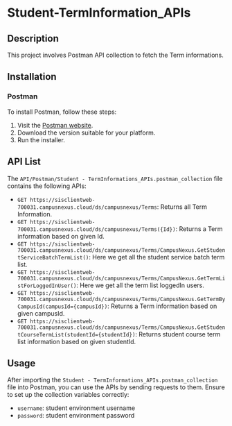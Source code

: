 # Student-TermInformation_APIs

## Description

This project involves Postman API collection to fetch the Term informations.

## Installation

### Postman

To install Postman, follow these steps:

1. Visit the [Postman website](https://www.postman.com/downloads/).
2. Download the version suitable for your platform.
3. Run the installer.

## API List

The `API/Postman/Student - TermInformations_APIs.postman_collection` file contains the following APIs:

- `GET https://sisclientweb-700031.campusnexus.cloud/ds/campusnexus/Terms`: Returns all Term Information.
- `GET https://sisclientweb-700031.campusnexus.cloud/ds/campusnexus/Terms({Id})`: Returns a Term information based on given Id.
- `GET https://sisclientweb-700031.campusnexus.cloud/ds/campusnexus/Terms/CampusNexus.GetStudentServiceBatchTermList()`: Here we get all the student service batch term list.
- `GET https://sisclientweb-700031.campusnexus.cloud/ds/campusnexus/Terms/CampusNexus.GetTermListForLoggedInUser()`: Here we get all the term list loggedIn users.
- `GET https://sisclientweb-700031.campusnexus.cloud/ds/campusnexus/Terms/CampusNexus.GetTermByCampusId(campusId={campusId})`: Returns a Term information based on given campusId.
- `GET https://sisclientweb-700031.campusnexus.cloud/ds/campusnexus/Terms/CampusNexus.GetStudentCourseTermList(studentId={studentId})`: Returns student course term list information based on given studentId.

## Usage

After importing the `Student - TermInformations_APIs.postman_collection` file into Postman, you can use the APIs by sending requests to them. Ensure to set up the collection variables correctly:

- `username`: student environment username
- `password`: student environment password
